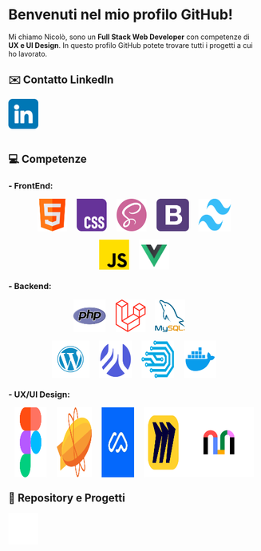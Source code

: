 <head>
  <!-- Altri tag head -->
  <link rel="stylesheet" href="[https://cdnjs.cloudflare.com/ajax/libs/font-awesome/6.5.2/css/all.min.css](https://cdnjs.cloudflare.com/ajax/libs/font-awesome/6.5.2/css/all.min.css)">
  <link href="https://cdn.jsdelivr.net/npm/bootstrap@5.3.3/dist/css/bootstrap.min.css" rel="stylesheet" integrity="sha384-QWTKZyjpPEjISv5WaRU9OFeRpok6YctnYmDr5pNlyT2bRjXh0JMhjY6hW+ALEwIH" crossorigin="anonymous">
</head>

# Benvenuti nel mio profilo GitHub!

Mi chiamo Nicolò, sono un **Full Stack Web Developer** con competenze di **UX e UI Design**. In questo profilo GitHub potete trovare tutti i progetti a cui ho lavorato.

## ✉️ Contatto LinkedIn 
<div>
    <a style="text-decoration:none" href="https://www.linkedin.com/in/nicol%C3%B2-manunta-5203332ba/">
      <img align="center" alt="Nicolò Manunta LinkedIn" width="60px" src="https://github.com/nicomanunta/icon/blob/main/linkedin-color.png" />
    </a>
</div>

<br>

## 💻 Competenze 

### - FrontEnd:
<div style="display: flex; justify-content: center;">
   <img align="center" alt="html"  width="60px" src="https://github.com/nicomanunta/icon/blob/main/html-color.png"/> &nbsp;&nbsp;&nbsp;&nbsp;&nbsp;
   <img align="center" alt="css" width="60px" src="https://github.com/nicomanunta/icon/blob/main/css-new-logo.png" /> &nbsp;&nbsp;&nbsp;&nbsp;&nbsp;
   <img align="center" alt="scss" width="60px" src="https://github.com/nicomanunta/icon/blob/main/sass-color.png" /> &nbsp;&nbsp;&nbsp;&nbsp;&nbsp;
   <img align="center" alt="bootstrap" width="65px" src="https://github.com/nicomanunta/icon/blob/main/bootstrap-color2.png" />&nbsp;&nbsp;&nbsp;&nbsp;&nbsp;
  <img align="center" alt="tailwind" width="65px" src="https://github.com/nicomanunta/icon/blob/main/tailwind.png" />
</div>
<br>
<div style="display: flex; justify-content: center;">
 <img align="center" alt="js" width="60px" src="https://github.com/nicomanunta/icon/blob/main/js-color.png" /> &nbsp;&nbsp;&nbsp;&nbsp;&nbsp;
 <img align="center" alt="vue" width="60px" src="https://github.com/nicomanunta/icon/blob/main/vuejs-color.png" />
</div>



### - Backend:
<div style="display: flex; justify-content: center;">
   <img align="center" alt="php" width="65px" src="https://github.com/nicomanunta/icon/blob/main/php1-color.png" /> &nbsp;&nbsp;&nbsp;&nbsp;&nbsp;
   <img align="center" alt="laravel" width="60px" src="https://github.com/nicomanunta/icon/blob/main/laravel-color.png" /> &nbsp;&nbsp;&nbsp;&nbsp;&nbsp;
   <img align="center" alt="mysql" width="60px" src="https://github.com/nicomanunta/icon/blob/main/Mysql.png" /> &nbsp;&nbsp;&nbsp;&nbsp;&nbsp;
</div>
  <br>
<div style="display: flex; justify-content: center;">
   <img align="center" alt="wordpress" width="75px" src="https://github.com/nicomanunta/icon/blob/main/wordpress.webp" />&nbsp;&nbsp;&nbsp;&nbsp;&nbsp;
   <img align="center" alt="roots" width="65px" src="https://github.com/nicomanunta/icon/blob/main/roots.png" />&nbsp;&nbsp;&nbsp;&nbsp;&nbsp;
   <img align="center" alt="ddev" width="65px" src="https://github.com/nicomanunta/icon/blob/main/ddev.webp" />&nbsp;&nbsp;&nbsp;&nbsp;&nbsp;
   <img align="center" alt="docker" width="65px" src="https://github.com/nicomanunta/icon/blob/main/docker.webp" />
</div>



### - UX/UI Design:
<div style="display: flex; justify-content: center;">
 <img align="center" alt="figma" width="65px" src="https://github.com/nicomanunta/icon/blob/main/figma-color.png" /> &nbsp;&nbsp;&nbsp;&nbsp;&nbsp;
 <img align="center" alt="zeplin" width="70px" src="https://github.com/nicomanunta/icon/blob/main/zeplin-color.png" /> &nbsp;&nbsp;&nbsp;&nbsp;&nbsp;
 <img align="center" alt="maze" width="65px" src="https://github.com/nicomanunta/icon/blob/main/maze-color.jpeg" /> &nbsp;&nbsp;&nbsp;&nbsp;&nbsp;
 <img align="center" alt="miro" width="80px" src="https://github.com/nicomanunta/icon/blob/main/miro-color.png" />
 <img align="center" alt="mural" width="140px" src="https://github.com/nicomanunta/icon/blob/main/mural2-color.png" />
</div>


## 📂 Repository e Progetti 
<div>
  <a style="text-decoration:none" href="https://github.com/stars/nicomanunta/lists/top-progetti">
        <img align="center" alt="Nicolò Manunta GitHub" width="60px" src="https://github.com/nicomanunta/icon/blob/main/github.svg" />
  </a>
</div>


